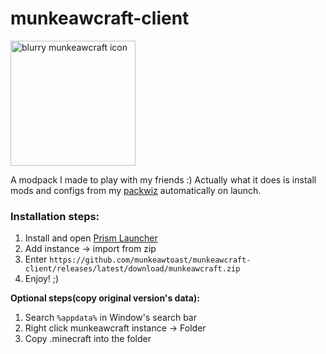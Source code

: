 # munkeawcraft-client
<img src="https://github.com/munkeawtoast/munkeawtoast/blob/main/pixelated-mapraw.png?raw=true" alt="blurry munkeawcraft icon" width="200"/>

A modpack I made to play with my friends :)
Actually what it does is install mods and configs from my [packwiz](http://packwiz.infra.link) automatically on launch.


### Installation steps:
1. Install and open [Prism Launcher](https://prismlauncher.org/download)
2. Add instance -> import from zip
3. Enter ```https://github.com/munkeawtoast/munkeawcraft-client/releases/latest/download/munkeawcraft.zip```
4. Enjoy! ;)

**Optional steps(copy original version's data):**
1. Search `%appdata%` in Window's search bar
2. Right click munkeawcraft instance -> Folder
3. Copy .minecraft into the folder
